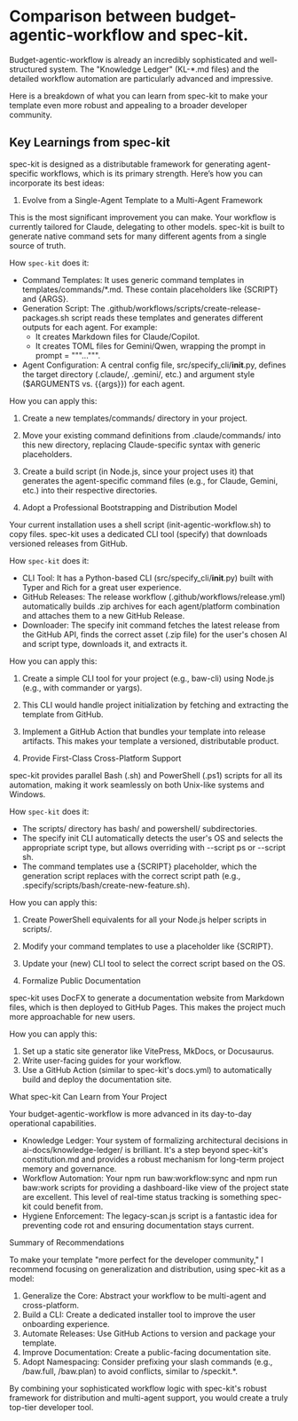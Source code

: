 # Comparison between budget-agentic-workflow and spec-kit.

  Budget-agentic-workflow is already an incredibly sophisticated and
  well-structured system. The "Knowledge Ledger" (KL-*.md files) and the detailed
  workflow automation are particularly advanced and impressive.

  Here is a breakdown of what you can learn from spec-kit to make your template even
  more robust and appealing to a broader developer community.

  ## Key Learnings from spec-kit

  spec-kit is designed as a distributable framework for generating agent-specific
  workflows, which is its primary strength. Here’s how you can incorporate its best
  ideas:

  1. Evolve from a Single-Agent Template to a Multi-Agent Framework

  This is the most significant improvement you can make. Your workflow is currently
  tailored for Claude, delegating to other models. spec-kit is built to generate native
  command sets for many different agents from a single source of truth.

  How `spec-kit` does it:
   * Command Templates: It uses generic command templates in templates/commands/*.md.
     These contain placeholders like {SCRIPT} and {ARGS}.
   * Generation Script: The .github/workflows/scripts/create-release-packages.sh script
     reads these templates and generates different outputs for each agent. For example:
       * It creates Markdown files for Claude/Copilot.
       * It creates TOML files for Gemini/Qwen, wrapping the prompt in prompt = """...""".
   * Agent Configuration: A central config file, src/specify_cli/__init__.py, defines the
     target directory (.claude/, .gemini/, etc.) and argument style ($ARGUMENTS vs.
     {{args}}) for each agent.


  How you can apply this:
   1. Create a new templates/commands/ directory in your project.
   2. Move your existing command definitions from .claude/commands/ into this new
      directory, replacing Claude-specific syntax with generic placeholders.
   3. Create a build script (in Node.js, since your project uses it) that generates the
      agent-specific command files (e.g., for Claude, Gemini, etc.) into their respective
      directories.

  2. Adopt a Professional Bootstrapping and Distribution Model

  Your current installation uses a shell script (init-agentic-workflow.sh) to copy
  files. spec-kit uses a dedicated CLI tool (specify) that downloads versioned releases
  from GitHub.

  How `spec-kit` does it:
   * CLI Tool: It has a Python-based CLI (src/specify_cli/__init__.py) built with Typer
     and Rich for a great user experience.
   * GitHub Releases: The release workflow (.github/workflows/release.yml) automatically
     builds .zip archives for each agent/platform combination and attaches them to a new
     GitHub Release.
   * Downloader: The specify init command fetches the latest release from the GitHub API,
     finds the correct asset (.zip file) for the user's chosen AI and script type,
     downloads it, and extracts it.

  How you can apply this:
   1. Create a simple CLI tool for your project (e.g., baw-cli) using Node.js (e.g., with
      commander or yargs).
   2. This CLI would handle project initialization by fetching and extracting the template
      from GitHub.
   3. Implement a GitHub Action that bundles your template into release artifacts. This
      makes your template a versioned, distributable product.

  3. Provide First-Class Cross-Platform Support

  spec-kit provides parallel Bash (.sh) and PowerShell (.ps1) scripts for all its
  automation, making it work seamlessly on both Unix-like systems and Windows.

  How `spec-kit` does it:
   * The scripts/ directory has bash/ and powershell/ subdirectories.
   * The specify init CLI automatically detects the user's OS and selects the appropriate
     script type, but allows overriding with --script ps or --script sh.
   * The command templates use a {SCRIPT} placeholder, which the generation script
     replaces with the correct script path (e.g.,
     .specify/scripts/bash/create-new-feature.sh).

  How you can apply this:

   1. Create PowerShell equivalents for all your Node.js helper scripts in scripts/.
   2. Modify your command templates to use a placeholder like {SCRIPT}.
   3. Update your (new) CLI tool to select the correct script based on the OS.

  4. Formalize Public Documentation

  spec-kit uses DocFX to generate a documentation website from Markdown files, which is
  then deployed to GitHub Pages. This makes the project much more approachable for new
  users.

  How you can apply this:
   1. Set up a static site generator like VitePress, MkDocs, or Docusaurus.
   2. Write user-facing guides for your workflow.
   3. Use a GitHub Action (similar to spec-kit's docs.yml) to automatically build and
      deploy the documentation site.

  What spec-kit Can Learn from Your Project

  Your budget-agentic-workflow is more advanced in its day-to-day operational
  capabilities.
   * Knowledge Ledger: Your system of formalizing architectural decisions in
     ai-docs/knowledge-ledger/ is brilliant. It's a step beyond spec-kit's constitution.md
     and provides a robust mechanism for long-term project memory and governance.
   * Workflow Automation: Your npm run baw:workflow:sync and npm run baw:work scripts for
     providing a dashboard-like view of the project state are excellent. This level of
     real-time status tracking is something spec-kit could benefit from.
   * Hygiene Enforcement: The legacy-scan.js script is a fantastic idea for preventing
     code rot and ensuring documentation stays current.

  Summary of Recommendations

  To make your template "more perfect for the developer community," I recommend focusing
  on generalization and distribution, using spec-kit as a model:


   1. Generalize the Core: Abstract your workflow to be multi-agent and cross-platform.
   2. Build a CLI: Create a dedicated installer tool to improve the user onboarding
      experience.
   3. Automate Releases: Use GitHub Actions to version and package your template.
   4. Improve Documentation: Create a public-facing documentation site.
   5. Adopt Namespacing: Consider prefixing your slash commands (e.g., /baw.full,
      /baw.plan) to avoid conflicts, similar to /speckit.*.

  By combining your sophisticated workflow logic with spec-kit's robust framework for
  distribution and multi-agent support, you would create a truly top-tier developer
  tool.